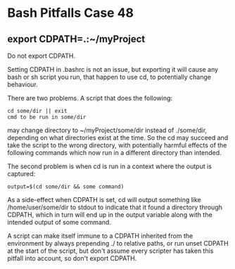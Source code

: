 # Bash Pitfalls Case 48
## export CDPATH=.:~/myProject

Do not export CDPATH.

Setting CDPATH in .bashrc is not an issue, but exporting it will cause any bash or sh script you run, that happen to use cd, to potentially change behaviour.

There are two problems. A script that does the following:

```shell
cd some/dir || exit
cmd to be run in some/dir
```

may change directory to ~/myProject/some/dir instead of ./some/dir, depending on what directories exist at the time. So the cd may succeed and take the script to the wrong directory, with potentially harmful effects of the following commands which now run in a different directory than intended.

The second problem is when cd is run in a context where the output is captured:

```shell
output=$(cd some/dir && some command)
```

As a side-effect when CDPATH is set, cd will output something like /home/user/some/dir to stdout to indicate that it found a directory through CDPATH, which in turn will end up in the output variable along with the intended output of some command.

A script can make itself immune to a CDPATH inherited from the environment by always prepending ./ to relative paths, or run unset CDPATH at the start of the script, but don't assume every scripter has taken this pitfall into account, so don't export CDPATH.